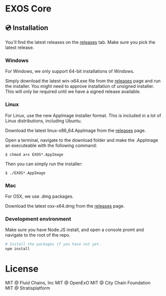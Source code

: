 EXOS Core
===============

## 💿 Installation

You'll find the latest releases on the [releases](https://github.com/exoeconomy/EXOS-Core/releases) tab. Make sure you pick the latest release.

### Windows

For Windows, we only support 64-bit installations of Windows. 

Simply download the latest win-x64.exe file from the [releases](https://github.com/exoeconomy/EXOS-Core/releases) page and run
the installer. You might need to approve installation of unsigned installer. This will only
be required until we have a signed release available.

### Linux

For Linux, use the new AppImage installer format. This is included in a lot of
Linux distributions, including Ubuntu.

Download the latest linux-x86_64.AppImage from the [releases](https://github.com/exoeconomy/EXOS-Core/releases) page.

Open a terminal, navigate to the download folder and make the .AppImage an executeable with 
the following command:

```
$ chmod a+x EXOS*.AppImage
```

Then you can simply run the installer:

```
$ ./EXOS*.AppImage
```

### Mac
For OSX, we use .dmg packages.

Download the latest osx-x64.dmg from the [releases](https://github.com/exoeconomy/EXOS-Core/releases) page.


### Development environment

Make sure you have Node.JS install, and open a console promt and navigate to the root of the repo.

```sh
# Install the packages if you have not yet.
npm install
```

# License
MIT @ Fluid Chains, Inc 
MIT @ OpenExO
MIT @ City Chain Foundation   
MIT @ Stratisplatform   
